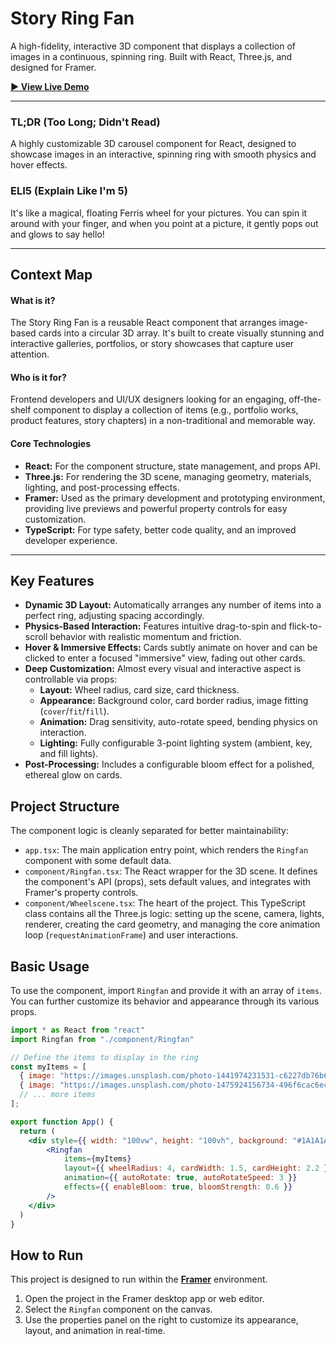 # Story Ring Fan

A high-fidelity, interactive 3D component that displays a collection of images in a continuous, spinning ring. Built with React, Three.js, and designed for Framer.

**[► View Live Demo](https://relaxed-focus-474889.framer.app/)**



---

### TL;DR (Too Long; Didn't Read)

A highly customizable 3D carousel component for React, designed to showcase images in an interactive, spinning ring with smooth physics and hover effects.

### ELI5 (Explain Like I'm 5)

It's like a magical, floating Ferris wheel for your pictures. You can spin it around with your finger, and when you point at a picture, it gently pops out and glows to say hello!

---

## Context Map

#### What is it?
The Story Ring Fan is a reusable React component that arranges image-based cards into a circular 3D array. It's built to create visually stunning and interactive galleries, portfolios, or story showcases that capture user attention.

#### Who is it for?
Frontend developers and UI/UX designers looking for an engaging, off-the-shelf component to display a collection of items (e.g., portfolio works, product features, story chapters) in a non-traditional and memorable way.

#### Core Technologies
*   **React:** For the component structure, state management, and props API.
*   **Three.js:** For rendering the 3D scene, managing geometry, materials, lighting, and post-processing effects.
*   **Framer:** Used as the primary development and prototyping environment, providing live previews and powerful property controls for easy customization.
*   **TypeScript:** For type safety, better code quality, and an improved developer experience.

---

## Key Features

-   **Dynamic 3D Layout:** Automatically arranges any number of items into a perfect ring, adjusting spacing accordingly.
-   **Physics-Based Interaction:** Features intuitive drag-to-spin and flick-to-scroll behavior with realistic momentum and friction.
-   **Hover & Immersive Effects:** Cards subtly animate on hover and can be clicked to enter a focused "immersive" view, fading out other cards.
-   **Deep Customization:** Almost every visual and interactive aspect is controllable via props:
    -   **Layout:** Wheel radius, card size, card thickness.
    -   **Appearance:** Background color, card border radius, image fitting (`cover`/`fit`/`fill`).
    -   **Animation:** Drag sensitivity, auto-rotate speed, bending physics on interaction.
    -   **Lighting:** Fully configurable 3-point lighting system (ambient, key, and fill lights).
-   **Post-Processing:** Includes a configurable bloom effect for a polished, ethereal glow on cards.

## Project Structure

The component logic is cleanly separated for better maintainability:

-   `app.tsx`: The main application entry point, which renders the `Ringfan` component with some default data.
-   `component/Ringfan.tsx`: The React wrapper for the 3D scene. It defines the component's API (props), sets default values, and integrates with Framer's property controls.
-   `component/Wheelscene.tsx`: The heart of the project. This TypeScript class contains all the Three.js logic: setting up the scene, camera, lights, renderer, creating the card geometry, and managing the core animation loop (`requestAnimationFrame`) and user interactions.

## Basic Usage

To use the component, import `Ringfan` and provide it with an array of `items`. You can further customize its behavior and appearance through its various props.

```jsx
import * as React from "react"
import Ringfan from "./component/Ringfan"

// Define the items to display in the ring
const myItems = [
  { image: "https://images.unsplash.com/photo-1441974231531-c6227db76b6e?q=80&w=400", link: "#", openInNewTab: true },
  { image: "https://images.unsplash.com/photo-1475924156734-496f6cac6ec1?q=80&w=400", link: "#", openInNewTab: true },
  // ... more items
];

export function App() {
  return (
    <div style={{ width: "100vw", height: "100vh", background: "#1A1A1A" }}>
        <Ringfan
            items={myItems}
            layout={{ wheelRadius: 4, cardWidth: 1.5, cardHeight: 2.2 }}
            animation={{ autoRotate: true, autoRotateSpeed: 3 }}
            effects={{ enableBloom: true, bloomStrength: 0.6 }}
        />
    </div>
  )
}
```

## How to Run

This project is designed to run within the **[Framer](https://www.framer.com/)** environment.

1.  Open the project in the Framer desktop app or web editor.
2.  Select the `Ringfan` component on the canvas.
3.  Use the properties panel on the right to customize its appearance, layout, and animation in real-time.
